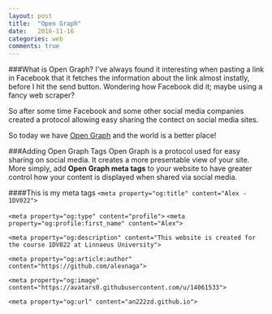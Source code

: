 ```yaml
---
layout: post
title:  "Open Graph"
date:   2016-11-16
categories: web
comments: true
---
```


###What is Open Graph?
I've always found it interesting when pasting a link in Facebook that it fetches the information about the link almost instatly, before I hit the send button.
Wondering how Facebook did it; maybe using a fancy web scraper?

So after some time Facebook and some other social media companies created a protocol allowing easy sharing the contect on social media sites.

So today we have [Open Graph](http://www.ogp.me) and the world is a better place!

###Adding Open Graph Tags
Open Graph is a protocol used for easy sharing on social media. It creates a more presentable view of your site. More simply, add **Open Graph meta tags** to your website to have greater control how your content is displayed when shared via social media.

####This is my meta tags
`<meta property="og:title" content="Alex - 1DV022">`

`<meta property="og:type" content="profile">`
`<meta property="og:profile:first_name" content="Alex">`

`<meta property="og:description" content="This website is created for the course 1DV022 at Linnaeus University">`

`<meta property="og:article:author" content="https://github.com/alexnaga">`

`<meta property="og:image" content="https://avatars0.githubusercontent.com/u/14061533">`

`<meta property="og:url" content="an222zd.github.io">`
